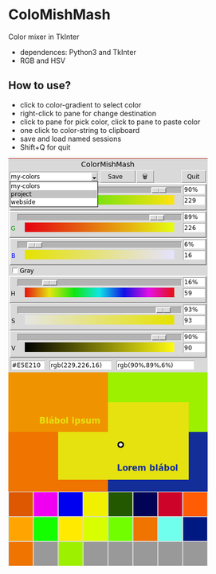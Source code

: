 ColoMishMash
========================

Color mixer in TkInter

* dependences: Python3 and TkInter
* RGB and HSV

How to use?
-------------------

* click to color-gradient to select color
* right-click to pane for change destination
* click to pane for pick color, click to pane to paste color
* one click to color-string to clipboard
* save and load named sessions
* Shift+Q for quit

![screenshot](screenshot.png)
